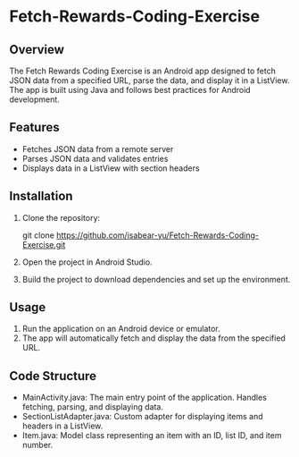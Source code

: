 # Fetch-Rewards-Coding-Exercise

## Overview
The Fetch Rewards Coding Exercise is an Android app designed to fetch JSON data from a specified URL, parse the data, and display it in a ListView. The app is built using Java and follows best practices for Android development.

## Features
- Fetches JSON data from a remote server
- Parses JSON data and validates entries
- Displays data in a ListView with section headers

## Installation
1. Clone the repository:
    
    git clone https://github.com/isabear-yu/Fetch-Rewards-Coding-Exercise.git
    
2. Open the project in Android Studio.
3. Build the project to download dependencies and set up the environment.

## Usage
1. Run the application on an Android device or emulator.
2. The app will automatically fetch and display the data from the specified URL.

## Code Structure
- MainActivity.java: The main entry point of the application. Handles fetching, parsing, and displaying data.
- SectionListAdapter.java: Custom adapter for displaying items and headers in a ListView.
- Item.java: Model class representing an item with an ID, list ID, and item number.
